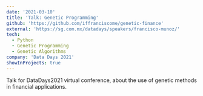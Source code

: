 ```yaml
---
date: '2021-03-10'
title: 'Talk: Genetic Programming'
github: 'https://github.com/iffranciscome/genetic-finance'
external: 'https://sg.com.mx/datadays/speakers/francisco-munoz/'
tech:
  - Python
  - Genetic Programming
  - Genetic Algorithms
company: 'Data Days 2021'
showInProjects: true
---
```


Talk for DataDays2021 virtual conference, about the use of genetic methods in financial applications.

